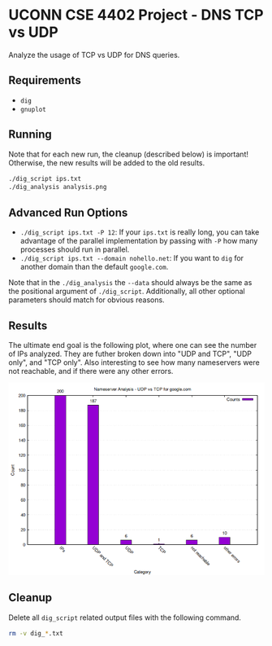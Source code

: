 # UCONN CSE 4402 Project - DNS TCP vs UDP

Analyze the usage of TCP vs UDP for DNS queries. 


## Requirements

- `dig`
- `gnuplot`


## Running

Note that for each new run, the cleanup (described below) is important!
Otherwise, the new results will be added to the old results.


```bash
./dig_script ips.txt
./dig_analysis analysis.png
```


## Advanced Run Options

- `./dig_script ips.txt -P 12`: If your `ips.txt` is really long, you can take
  advantage of the parallel implementation by passing with `-P` how many
  processes should run in parallel.
- `./dig_script ips.txt --domain nohello.net`: If you want to `dig` for another
  domain than the default `google.com`.


Note that in the `./dig_analysis` the `--data` should always be the same as the
positional argument of `./dig_script`. Additionally, all other optional
parameters should match for obvious reasons.


## Results

The ultimate end goal is the following plot, where one can see the number of
IPs analyzed. They are futher broken down into "UDP and TCP", "UDP only", and
"TCP only". Also interesting to see how many nameservers were not reachable,
and if there were any other errors.


![example plot](./example_analysis.png)


## Cleanup

Delete all `dig_script` related output files with the following command.


```bash
rm -v dig_*.txt
``` 




